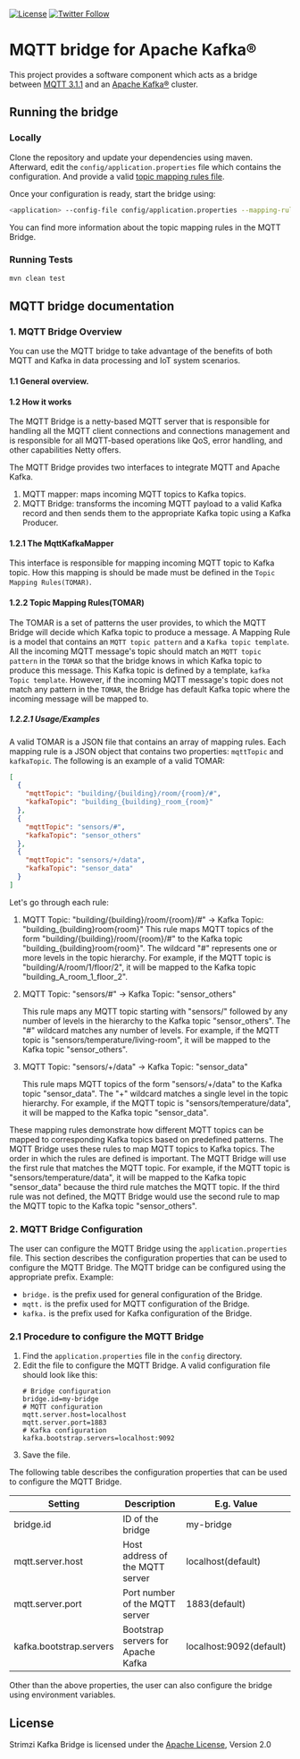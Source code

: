 [![License](https://img.shields.io/badge/license-Apache--2.0-blue.svg)](http://www.apache.org/licenses/LICENSE-2.0)
[![Twitter Follow](https://img.shields.io/twitter/follow/strimziio?style=social)](https://twitter.com/strimziio)

# MQTT bridge for Apache Kafka®

This project provides a software component which acts as a bridge between [MQTT 3.1.1](http://docs.oasis-open.org/mqtt/mqtt/v3.1.1/os/mqtt-v3.1.1-os.html) and an [Apache Kafka®](https://kafka.apache.org/) cluster.

## Running the bridge

### Locally

Clone the repository and update your dependencies using maven.
Afterward, edit the `config/application.properties` file which contains the configuration. And provide a valid [topic mapping rules file]().

Once your configuration is ready, start the bridge using:

```bash
<application> --config-file config/application.properties --mapping-rules=path/to/mapping-rules
```

You can find more information about the topic mapping rules in the MQTT Bridge.

### Running Tests
```bash
mvn clean test
```

## MQTT bridge documentation

### 1. MQTT Bridge Overview
You can use the MQTT bridge to take advantage of the benefits of both MQTT and Kafka in data processing and IoT system scenarios.

#### 1.1 General overview.

#### 1.2 How it works

The MQTT Bridge is a netty-based MQTT server that is responsible for handling all the MQTT client connections and connections management and is responsible for all MQTT-based operations like QoS, error handling, and other capabilities Netty offers.

The MQTT Bridge provides two interfaces to integrate MQTT and Apache Kafka. 
1. MQTT mapper: maps incoming MQTT topics to Kafka topics. 
2. MQTT Bridge:  transforms the incoming MQTT payload to a valid Kafka record and then sends them to the appropriate Kafka topic using a Kafka Producer.


#### 1.2.1 The MqttKafkaMapper
This interface is responsible for mapping incoming MQTT topic to Kafka topic. How this mapping is should be made must be defined in the `Topic Mapping Rules(TOMAR)`.

#### 1.2.2 Topic Mapping Rules(TOMAR)

The TOMAR is a set of patterns the user provides, to which the MQTT Bridge will decide which Kafka topic to produce a message. 
A Mapping Rule is a model that contains an `MQTT topic pattern` and a `Kafka topic template`. All the incoming MQTT message's topic should match an `MQTT topic pattern` in the `TOMAR` so that the bridge knows in which Kafka topic to produce this message. This Kafka topic is defined by a template, `kafka Topic template`. However, if the incoming MQTT message's topic does not match any pattern in the `TOMAR`, the Bridge has default Kafka topic where the incoming message will be mapped to.

##### 1.2.2.1 Usage/Examples
A valid TOMAR is a JSON file that contains an array of mapping rules. 
Each mapping rule is a JSON object that contains two properties: `mqttTopic` and `kafkaTopic`. The following is an example of a valid TOMAR:
```json
[
  {
    "mqttTopic": "building/{building}/room/{room}/#",
    "kafkaTopic": "building_{building}_room_{room}"
  },
  {
    "mqttTopic": "sensors/#",
    "kafkaTopic": "sensor_others"
  },
  {
    "mqttTopic": "sensors/+/data",
    "kafkaTopic": "sensor_data"
  }
]
```
Let's go through each rule:

1. MQTT Topic: "building/{building}/room/{room}/#" -> Kafka Topic: "building_{building}room{room}"
    This rule maps MQTT topics of the form "building/{building}/room/{room}/#" to the Kafka topic "building_{building}room{room}". The wildcard "#" represents one or more levels in the topic hierarchy. For example, if the MQTT topic is "building/A/room/1/floor/2", it will be mapped to the Kafka topic "building_A_room_1_floor_2".

2. MQTT Topic: "sensors/#" -> Kafka Topic: "sensor_others"

    This rule maps any MQTT topic starting with "sensors/" followed by any number of levels in the hierarchy to the Kafka topic "sensor_others". The "#" wildcard matches any number of levels. For example, if the MQTT topic is "sensors/temperature/living-room", it will be mapped to the Kafka topic "sensor_others".

3. MQTT Topic: "sensors/+/data" -> Kafka Topic: "sensor_data"

    This rule maps MQTT topics of the form "sensors/+/data" to the Kafka topic "sensor_data". The "+" wildcard matches a single level in the topic hierarchy. For example, if the MQTT topic is "sensors/temperature/data", it will be mapped to the Kafka topic "sensor_data".

These mapping rules demonstrate how different MQTT topics can be mapped to corresponding Kafka topics based on predefined patterns. The MQTT Bridge uses these rules to map MQTT topics to Kafka topics.
The order in which the rules are defined is important. The MQTT Bridge will use the first rule that matches the MQTT topic. For example, if the MQTT topic is "sensors/temperature/data", 
it will be mapped to the Kafka topic "sensor_data" because the third rule matches the MQTT topic. If the third rule was not defined, the MQTT Bridge would use the second rule to map the MQTT topic to the Kafka topic "sensor_others".

### 2. MQTT Bridge Configuration
The user can configure the MQTT Bridge using the `application.properties` file. This section describes the configuration properties that can be used to configure the MQTT Bridge.
The MQTT bridge can be configured using the appropriate prefix. Example:
- `bridge.` is the prefix used for general configuration of the Bridge.
- `mqtt.` is the prefix used for MQTT configuration of the Bridge.
- `kafka.` is the prefix used for Kafka configuration of the Bridge.
### 2.1 Procedure to configure the MQTT Bridge
1. Find the `application.properties` file in the `config` directory.
2. Edit the file to configure the MQTT Bridge.
    A valid configuration file should look like this:
    ```properties
    # Bridge configuration
    bridge.id=my-bridge
    # MQTT configuration
    mqtt.server.host=localhost
    mqtt.server.port=1883
    # Kafka configuration
    kafka.bootstrap.servers=localhost:9092
    ```
3. Save the file.

The following table describes the configuration properties that can be used to configure the MQTT Bridge.

| Setting                        | Description                                     | E.g. Value              |
| ------------------------------ | ----------------------------------------------- |-------------------------|
| bridge.id                      | ID of the bridge                                | my-bridge               |
| mqtt.server.host               | Host address of the MQTT server                 | localhost(default)      |
| mqtt.server.port               | Port number of the MQTT server                  | 1883(default)           |
| kafka.bootstrap.servers        | Bootstrap servers for Apache Kafka              | localhost:9092(default) |

Other than the above properties, the user can also configure the bridge using environment variables.

## License

Strimzi Kafka Bridge is licensed under the [Apache License](./LICENSE), Version 2.0